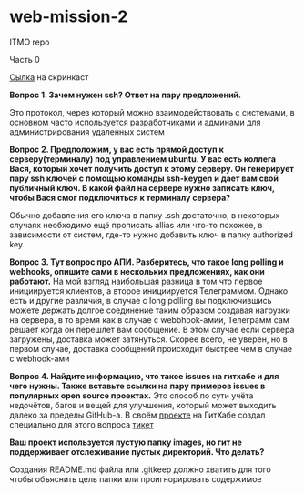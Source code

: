 # web-mission-2
ITMO repo



Часть 0

[Сылка](https://cloud.mail.ru/public/Rzhx/gfg52eW78) на скринкаст 

**Вопрос 1. Зачем нужен ssh? Ответ на пару предложений.**

Это протокол, через который можно взаимодействовать с системами, в основном часто используется разработчиками и админами для администрирования удаленных систем

**Вопрос 2. Предположим, у вас есть прямой доступ к серверу(терминалу) под управлением ubuntu. У вас есть коллега Вася, который хочет получить доступ к этому серверу. Он генерирует пару ssh ключей с помощью команды ssh-keygen и дает вам свой публичный ключ. В какой файл на сервере нужно записать ключ, чтобы Вася смог подключиться к терминалу сервера?**

Обычно добавления его ключа в папку .ssh достаточно, в некоторых случаях необходимо ещё прописать allias или что-то похожее, в зависимости от систем, где-то нужно добавить ключ в папку authorized key.

**Вопрос 3. Тут вопрос про АПИ. Разберитесь, что такое long polling и webhooks, опишите сами в нескольких предложениях, как они работают.**
На мой взгляд наибольшая разница в том что первое инициируется клиентов, а второе инициируется Телеграммом. Однако есть и другие различия, в случае с long polling вы подключившись можете держать долгое соединение таким образом создавая нагрузки на сервера, в то время как в случае с webbhook-амии, Телеграмм сам решает когда он перешлет вам сообщение. В этом случае если сервера загружены, доставка может затянуться. Скорее всего, не уверен, но в первом случае, доставка сообщений происходит быстрее чем в случае с webhook-ами

**Вопрос 4. Найдите информацию, что такое issues на гитхабе и для чего нужны. Также вставьте ссылки на пару примеров issues в популярных open source проектах.**
Это способ по сути учёта недочётов, багов и вещей для улучшения, который может выходить далеко за пределы GitHub-а. В своём [проекте](https://github.com/ipsissimus/spb-rpa-robots-source) на ГитХабе создал специально для этого вопроса [тикет](https://github.com/ipsissimus/spb-rpa-robots-source/issues/1)

**Ваш проект используется пустую папку images, но гит не поддерживает отслеживание пустых директорий. Что делать?**

Создания README.md файла или .gitkeep должно хватить для того чтобы объяснить цель папки или проигнорировать содержимое
